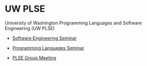 # UW PLSE

[SESEM]: sp14-sesem/
[PLSEM]: sp14-plsem/
[GMEET]: sp14-gmeet/

University of Washington Programming Languages and Software Engineering (UW PLSE)

* [Software Engineering Seminar][SESEM]

* [Programming Languages Seminar][PLSEM]

* [PLSE Group Meeting][GMEET]
